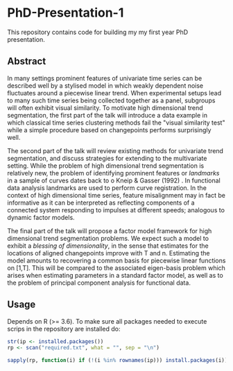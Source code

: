 # PhD-Presentation-1

This repository contains code for building my my first year PhD presentation.

## Abstract 

In many settings prominent features of univariate time series can be described  well  by a stylised model in which weakly dependent noise fluctuates around a piecewise linear trend. When experimental setups lead to many such time series being collected together as a panel, subgroups will often exhibit visual similarity. To motivate high dimensional trend segmentation, the first part of the talk will introduce a data example in which classical time series clustering methods fail the "visual similarity test" while a simple procedure based on changepoints performs surprisingly well.

The second part of the talk will review existing methods for univariate trend segmentation, and discuss strategies for extending to the multivariate setting. While the problem of high dimensional trend segmentation is relatively new, the problem of identifying prominent features or *landmarks* in a sample of curves dates back to o Kneip & Gasser (1992) . In functional data analysis landmarks are used to perform curve registration. In the context of high dimensional time series, feature misalignment may in fact be informative as it can be interpreted as reflecting  components of a connected system responding to impulses at different speeds; analogous to dynamic factor models. 

The final part of the talk will propose a factor model framework for high dimensional trend segmentation problems. We expect such a model to exhibit a *blessing of dimensionality*, in the sense that estimates for the locations of aligned changepoints improve with T and n. Estimating the model amounts to recovering a common basis for piecewise linear functions on [1,T]. This will be compared to the associated eigen-basis problem which arises when estimating parameters in a standard factor model, as well as to the problem of principal component analysis for functional data. 


## Usage

Depends on R (>= 3.6). To make sure all packages needed to execute scrips in the repository are installed do: 

``` R 
str(ip <- installed.packages()) 
rp <- scan("required.txt", what = "", sep = "\n")

sapply(rp, function(i) if (!(i %in% rownames(ip))) install.packages(i))
```
